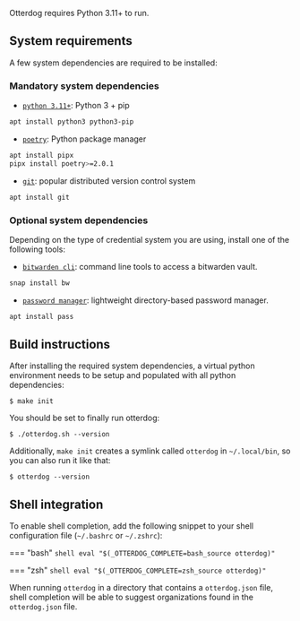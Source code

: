 Otterdog requires Python 3.11+ to run.

## System requirements

A few system dependencies are required to be installed:

### Mandatory system dependencies

* [`python 3.11+`](https://www.python.org/): Python 3 + pip

```bash
apt install python3 python3-pip
```

* [`poetry`](https://python-poetry.org/): Python package manager

```bash
apt install pipx
pipx install poetry>=2.0.1
```

* [`git`](https://git-scm.com/): popular distributed version control system

```bash
apt install git
```

### Optional system dependencies

Depending on the type of credential system you are using, install one of the following tools:

* [`bitwarden cli`](https://github.com/bitwarden/clients): command line tools to access a bitwarden vault.

```bash
snap install bw
```

* [`password manager`](https://www.passwordstore.org/): lightweight directory-based password manager.

```bash
apt install pass
```

## Build instructions

After installing the required system dependencies, a virtual python environment needs to be setup
and populated with all python dependencies:

```console
$ make init
```

You should be set to finally run otterdog:

```console
$ ./otterdog.sh --version
```

Additionally, `make init` creates a symlink called `otterdog` in `~/.local/bin`, so you can also run it like that:

```console
$ otterdog --version
```

## Shell integration

To enable shell completion, add the following snippet to your shell configuration file (`~/.bashrc` or `~/.zshrc`):

=== "bash"
    ``` shell
    eval "$(_OTTERDOG_COMPLETE=bash_source otterdog)"
    ```

=== "zsh"
    ``` shell
    eval "$(_OTTERDOG_COMPLETE=zsh_source otterdog)"
    ```

When running `otterdog` in a directory that contains a `otterdog.json` file, shell completion will be able to suggest
organizations found in the `otterdog.json` file.

